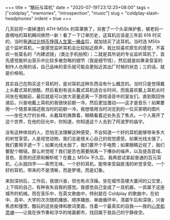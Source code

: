 +++
title = "酷玩与耳机"
date = "2020-07-19T23:12:25+08:00"
tags = ["coldplay", "memories", "introspection", "music"]
slug = "coldplay-slash-headphones"
indent = true
+++

几天前将一直掉渣的 ATH-M50x 的耳罩换了，另套了一个头梁保护套，被老妈一直嘀咕的耳机瞬间焕然一新！看了一下订单历史，这耳机应该是三年前 618 时买的，当时我[通过比特币挣得人生第一桶金](/life/earn-money-through-bitcoin/)后，就加钱买了这耳机。当时选 M50x 这个监听耳机，一是感觉监听耳机会比较贴近原声，我比较喜欢原生的感觉，不喜欢一些莫名的「内建滤镜」（类比手机拍照）；二就是其所说的专业监听耳机了，首先感觉能听出音乐中比较多被忽略的细节（我是细节怪），然后就是如果录音室的制作人也用的话，自己品味的音乐就可能会更贴近其出厂时候的状态；三的话，就是价格啦。

其实自己在购买这个耳机时，是对耳机这种东西没有什么概念的。当时只是觉得戴上头戴式耳机很酷，然后看到有说头戴式耳机适合长时间，而我喜欢戴上耳机长时间坐在电脑前，最后就是可以放大音量逃离一下游戏语音中的室友们。直到取回快递后，兴奋地戴上耳机的我很快前额一冷，然后更加激动——这才是音乐！如果要用一个情景来描述我当时的前额一冷，我想借用当时浏览到的一位买家晒的图片——坐在大厅的长椅，头戴耳机微靠着，眼睛看着近处失去了焦点。一个人离开了这个世界，在他的目光中，你知道，你知道这个人去到了阿波罗的庙宇。

没有这种体验的人，恐怕无法理解这种感受，不会知道一个好的耳机能够带来多大的听觉享受。人是视觉动物，我们总是很关心自己的视觉感受。如果光线太强了，我们要用手遮一下；如果光线太弱了，我们要开个手电筒；如果眼睛近视了，我们要配个眼镜。那么听觉呢？我们是否也需要隔离一下嘈杂的噪声，以及提高音域、音色、音质的还原和解析呢？在戴上 M50x 不久后，我再尝试拿起普通的百元耳机，心头就四字——索然无味。一个好的耳机，能带来受益匪浅的听觉享受。一个好的耳机，带来的不是清晰，而是梦境，而是幻象。

来到深圳后，工作后，我很兴奋，但也有点浮躁。坐在城市高楼大厦间的公交里，上下班的自己，有种丧失自我的感觉。我感觉自己变成了一具机器，一具属于这座城市的机械。而在音乐中，在英文歌曲中，特别是在 Coldplay 的歌曲中，在初中、高中、大学的次次随机播放、顺序播放、单曲循环中，清晨午后和深夜，兴奋焦虑和憧憬，酷玩的这些旋律和歌词里面，住着一个最真实的自我——我的[心灵和灵魂](/life/heart-and-spirit/)——让我在快节奏和浮华的喧嚣都市，找回属于我自己的宁静夜空。
